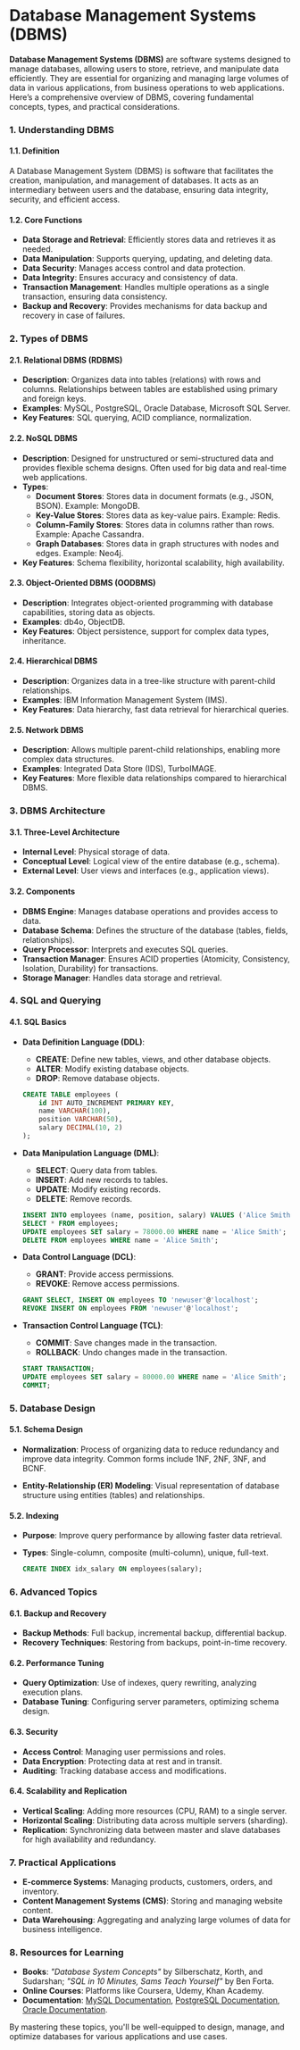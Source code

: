 # Database Management Systems (DBMS)

**Database Management Systems (DBMS)** are software systems designed to manage databases, allowing users to store, retrieve, and manipulate data efficiently. They are essential for organizing and managing large volumes of data in various applications, from business operations to web applications. Here’s a comprehensive overview of DBMS, covering fundamental concepts, types, and practical considerations.

### 1. **Understanding DBMS**

#### **1.1. Definition**

A Database Management System (DBMS) is software that facilitates the creation, manipulation, and management of databases. It acts as an intermediary between users and the database, ensuring data integrity, security, and efficient access.

#### **1.2. Core Functions**

- **Data Storage and Retrieval**: Efficiently stores data and retrieves it as needed.
- **Data Manipulation**: Supports querying, updating, and deleting data.
- **Data Security**: Manages access control and data protection.
- **Data Integrity**: Ensures accuracy and consistency of data.
- **Transaction Management**: Handles multiple operations as a single transaction, ensuring data consistency.
- **Backup and Recovery**: Provides mechanisms for data backup and recovery in case of failures.

### 2. **Types of DBMS**

#### **2.1. Relational DBMS (RDBMS)**

- **Description**: Organizes data into tables (relations) with rows and columns. Relationships between tables are established using primary and foreign keys.
- **Examples**: MySQL, PostgreSQL, Oracle Database, Microsoft SQL Server.
- **Key Features**: SQL querying, ACID compliance, normalization.

#### **2.2. NoSQL DBMS**

- **Description**: Designed for unstructured or semi-structured data and provides flexible schema designs. Often used for big data and real-time web applications.
- **Types**:
  - **Document Stores**: Stores data in document formats (e.g., JSON, BSON). Example: MongoDB.
  - **Key-Value Stores**: Stores data as key-value pairs. Example: Redis.
  - **Column-Family Stores**: Stores data in columns rather than rows. Example: Apache Cassandra.
  - **Graph Databases**: Stores data in graph structures with nodes and edges. Example: Neo4j.
- **Key Features**: Schema flexibility, horizontal scalability, high availability.

#### **2.3. Object-Oriented DBMS (OODBMS)**

- **Description**: Integrates object-oriented programming with database capabilities, storing data as objects.
- **Examples**: db4o, ObjectDB.
- **Key Features**: Object persistence, support for complex data types, inheritance.

#### **2.4. Hierarchical DBMS**

- **Description**: Organizes data in a tree-like structure with parent-child relationships.
- **Examples**: IBM Information Management System (IMS).
- **Key Features**: Data hierarchy, fast data retrieval for hierarchical queries.

#### **2.5. Network DBMS**

- **Description**: Allows multiple parent-child relationships, enabling more complex data structures.
- **Examples**: Integrated Data Store (IDS), TurboIMAGE.
- **Key Features**: More flexible data relationships compared to hierarchical DBMS.

### 3. **DBMS Architecture**

#### **3.1. Three-Level Architecture**

- **Internal Level**: Physical storage of data.
- **Conceptual Level**: Logical view of the entire database (e.g., schema).
- **External Level**: User views and interfaces (e.g., application views).

#### **3.2. Components**

- **DBMS Engine**: Manages database operations and provides access to data.
- **Database Schema**: Defines the structure of the database (tables, fields, relationships).
- **Query Processor**: Interprets and executes SQL queries.
- **Transaction Manager**: Ensures ACID properties (Atomicity, Consistency, Isolation, Durability) for transactions.
- **Storage Manager**: Handles data storage and retrieval.

### 4. **SQL and Querying**

#### **4.1. SQL Basics**

- **Data Definition Language (DDL)**:
  - **CREATE**: Define new tables, views, and other database objects.
  - **ALTER**: Modify existing database objects.
  - **DROP**: Remove database objects.

  ```sql
  CREATE TABLE employees (
      id INT AUTO_INCREMENT PRIMARY KEY,
      name VARCHAR(100),
      position VARCHAR(50),
      salary DECIMAL(10, 2)
  );
  ```

- **Data Manipulation Language (DML)**:
  - **SELECT**: Query data from tables.
  - **INSERT**: Add new records to tables.
  - **UPDATE**: Modify existing records.
  - **DELETE**: Remove records.

  ```sql
  INSERT INTO employees (name, position, salary) VALUES ('Alice Smith', 'Engineer', 75000.00);
  SELECT * FROM employees;
  UPDATE employees SET salary = 78000.00 WHERE name = 'Alice Smith';
  DELETE FROM employees WHERE name = 'Alice Smith';
  ```

- **Data Control Language (DCL)**:
  - **GRANT**: Provide access permissions.
  - **REVOKE**: Remove access permissions.

  ```sql
  GRANT SELECT, INSERT ON employees TO 'newuser'@'localhost';
  REVOKE INSERT ON employees FROM 'newuser'@'localhost';
  ```

- **Transaction Control Language (TCL)**:
  - **COMMIT**: Save changes made in the transaction.
  - **ROLLBACK**: Undo changes made in the transaction.

  ```sql
  START TRANSACTION;
  UPDATE employees SET salary = 80000.00 WHERE name = 'Alice Smith';
  COMMIT;
  ```

### 5. **Database Design**

#### **5.1. Schema Design**

- **Normalization**: Process of organizing data to reduce redundancy and improve data integrity. Common forms include 1NF, 2NF, 3NF, and BCNF.

- **Entity-Relationship (ER) Modeling**: Visual representation of database structure using entities (tables) and relationships.

#### **5.2. Indexing**

- **Purpose**: Improve query performance by allowing faster data retrieval.
- **Types**: Single-column, composite (multi-column), unique, full-text.

  ```sql
  CREATE INDEX idx_salary ON employees(salary);
  ```

### 6. **Advanced Topics**

#### **6.1. Backup and Recovery**

- **Backup Methods**: Full backup, incremental backup, differential backup.
- **Recovery Techniques**: Restoring from backups, point-in-time recovery.

#### **6.2. Performance Tuning**

- **Query Optimization**: Use of indexes, query rewriting, analyzing execution plans.
- **Database Tuning**: Configuring server parameters, optimizing schema design.

#### **6.3. Security**

- **Access Control**: Managing user permissions and roles.
- **Data Encryption**: Protecting data at rest and in transit.
- **Auditing**: Tracking database access and modifications.

#### **6.4. Scalability and Replication**

- **Vertical Scaling**: Adding more resources (CPU, RAM) to a single server.
- **Horizontal Scaling**: Distributing data across multiple servers (sharding).
- **Replication**: Synchronizing data between master and slave databases for high availability and redundancy.

### 7. **Practical Applications**

- **E-commerce Systems**: Managing products, customers, orders, and inventory.
- **Content Management Systems (CMS)**: Storing and managing website content.
- **Data Warehousing**: Aggregating and analyzing large volumes of data for business intelligence.

### 8. **Resources for Learning**

- **Books**: *"Database System Concepts"* by Silberschatz, Korth, and Sudarshan; *"SQL in 10 Minutes, Sams Teach Yourself"* by Ben Forta.
- **Online Courses**: Platforms like Coursera, Udemy, Khan Academy.
- **Documentation**: [MySQL Documentation](https://dev.mysql.com/doc/), [PostgreSQL Documentation](https://www.postgresql.org/docs/), [Oracle Documentation](https://docs.oracle.com/en/database/).

By mastering these topics, you'll be well-equipped to design, manage, and optimize databases for various applications and use cases.